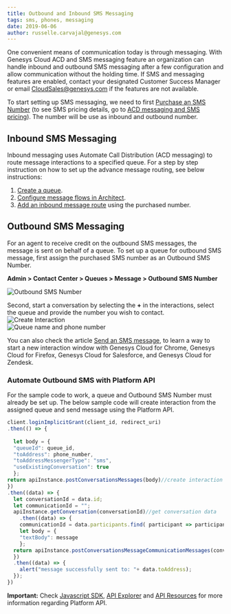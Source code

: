 ```yaml
---
title: Outbound and Inbound SMS Messaging
tags: sms, phones, messaging
date: 2019-06-06
author: russelle.carvajal@genesys.com
---
```


One convenient means of communication today is through messaging. With Genesys Cloud ACD and SMS messaging feature an organization can handle inbound and outbound SMS messaging after a few configuration and allow communication without the holding time. If SMS and messaging features are enabled, contact your designated Customer Success Manager or email CloudSales@genesys.com if the features are not available. 

To start setting up SMS messaging, we need to first [Purchase an SMS Number](https://help.mypurecloud.com/articles/purchase-sms-numbers/) (to see SMS pricing details, go to [ACD messaging and SMS pricing](https://help.mypurecloud.com/articles/acd-messaging-pricing/)). The number will be use as inbound and outbound number. 

## Inbound SMS Messaging
Inbound messaging uses Automate Call Distribution (ACD messaging) to route message interactions to a specified queue. For a step by step instruction on how to set up the advance message routing, see below instructions:
1.	[Create a queue](https://help.mypurecloud.com/articles/create-queues-2/).
2.	[Configure message flows in Architect](https://help.mypurecloud.com/?p=150191).
3.	[Add an inbound message route](https://help.mypurecloud.com/articles/add-inbound-message-route/) using the purchased number.

## Outbound SMS Messaging
For an agent to receive credit on the outbound SMS messages, the message is sent on behalf of a queue. To set up a queue for outbound SMS message, first assign the purchased SMS number as an Outbound SMS Number.

**Admin > Contact Center > Queues > Message > Outbound SMS Number**  
  
![Outbound SMS Number](outbound-sms-number.PNG)

Second, start a conversation by selecting the **+** in the interactions, select the queue and provide the number you wish to contact.  
![Create Interaction](create-interaction.PNG)  
![Queue name and phone number](create-interaction2.PNG)  

You can also check the article [Send an SMS message](https://help.mypurecloud.com/articles/send-an-sms-message/), to learn a way to start a new interaction window with Genesys Cloud for Chrome, Genesys Cloud for Firefox, Genesys Cloud for Salesforce, and Genesys Cloud for Zendesk.

### Automate Outbound SMS with Platform API
For the sample code to work, a queue and Outbound SMS Number must already be set up. The below sample code will create interaction from the assigned queue and send message using the Platform API.  

```javascript
client.loginImplicitGrant(client_id, redirect_uri)
.then(() => { 
    
  let body = {
  "queueId": queue_id,
  "toAddress": phone_number,
  "toAddressMessengerType": "sms",
  "useExistingConversation": true
  };                
return apiInstance.postConversationsMessages(body)//create interaction         
})
.then((data) => {       
  let conversationId = data.id;
  let communicationId = "";  
  apiInstance.getConversation(conversationId)//get conversation data
    .then((data) => {
    communicationId = data.participants.find( participant => participant.purpose === 'agent' ).messages[0].id;
    let body = {
    "textBody": message
    };           
  return apiInstance.postConversationsMessageCommunicationMessages(conversationId, communicationId, body)//send message
  })
  .then((data) => {
    alert("message successfully sent to: "+ data.toAddress);
  }); 
})
```

**Important:** Check [Javascript SDK](https://developer.mypurecloud.com/api/rest/client-libraries/javascript/), [API Explorer](https://developer.mypurecloud.com/developer-tools/#/api-explorer) and [API Resources](https://developer.mypurecloud.com/api/rest/v2/) for more information regarding Platform API.
